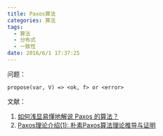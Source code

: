 ```yaml
---
title: Paxos算法
categories: 算法
tags: 
  - 算法
  - 分布式
  - 一致性
date: 2016/6/1 17:37:25
---
```


问题：

	propose(var, V) => <ok, f> or <error>


文献：

1. [如何浅显易懂地解说 Paxos 的算法？](https://www.zhihu.com/question/19787937)
2. [Paxos理论介绍(1): 朴素Paxos算法理论推导与证明](https://zhuanlan.zhihu.com/p/21438357?refer=lynncui)